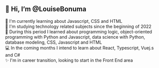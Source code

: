 <h2>👋 Hi, I’m @LouiseBonuma</h2>
🌱 I'm currently learning about Javascript, CSS and HTML<br/>
👀 I'm studying technology related subjects since the beginning of 2022<br/>
💞️ During this period I learned about programming logic, object-oriented programming with Python and Javascript, data science with Python, database modeling, CSS, Javascript and HTML<br/>
&#128187; In the coming months I intend to learn about React, Typescript, Vuej.s and C#<br/>
✨ I'm in career transition, looking to start in the Front End area<br/>


